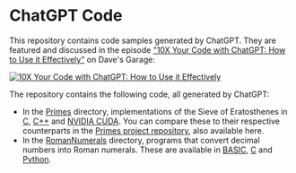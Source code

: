 # ChatGPT Code

This repository contains code samples generated by ChatGPT. They are featured and discussed in the episode ["10X Your Code with ChatGPT: How to Use it Effectively"](https://youtu.be/pspsSn_nGzo) on Dave's Garage:

[![10X Your Code with ChatGPT: How to Use it Effectively](https://i3.ytimg.com/vi/pspsSn_nGzo/hqdefault.jpg)](https://youtu.be/pspsSn_nGzo)

The repository contains the following code, all generated by ChatGPT:

- In the [Primes](https://github.com/PlummersSoftwareLLC/ChatGPTCode/tree/main/Primes) directory, implementations of the Sieve of Eratosthenes in [C](https://github.com/PlummersSoftwareLLC/ChatGPTCode/tree/main/Primes/C), [C++](https://github.com/PlummersSoftwareLLC/ChatGPTCode/tree/main/Primes/CPP) and [NVIDIA CUDA](https://github.com/PlummersSoftwareLLC/ChatGPTCode/tree/main/Primes/CUDA). You can compare these to their respective counterparts in the [Primes project repository](https://github.com/PlummersSoftwareLLC/Primes), also available here. 
- In the [RomanNumerals](https://github.com/PlummersSoftwareLLC/ChatGPTCode/tree/main/RomanNumerals) directory, programs that convert decimal numbers into Roman numerals. These are available in [BASIC](https://github.com/PlummersSoftwareLLC/ChatGPTCode/tree/main/RomanNumerals/BASIC), [C](https://github.com/PlummersSoftwareLLC/ChatGPTCode/tree/main/RomanNumerals/C) and [Python](https://github.com/PlummersSoftwareLLC/ChatGPTCode/tree/main/RomanNumerals/Python).
